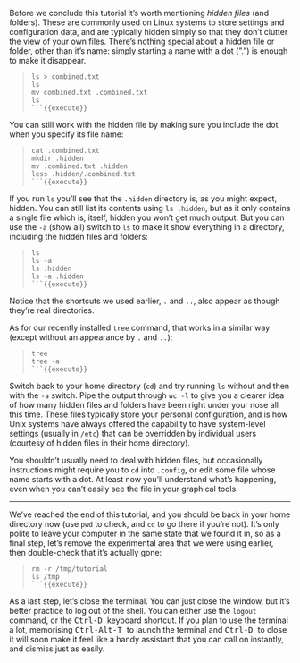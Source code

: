 Before we conclude this tutorial it’s worth mentioning _hidden files_ (and folders). These are commonly used on Linux systems to store settings and configuration data, and are typically hidden simply so that they don’t clutter the view of your own files. There’s nothing special about a hidden file or folder, other than it’s name: simply starting a name with a dot (”.”) is enough to make it disappear.
> ```
> ls > combined.txt
> ls
> mv combined.txt .combined.txt
> ls
> ```{{execute}}

You can still work with the hidden file by making sure you include the dot when you specify its file name:
> ```
> cat .combined.txt
> mkdir .hidden
> mv .combined.txt .hidden
> less .hidden/.combined.txt
> ```{{execute}}

If you run `ls` you’ll see that the `.hidden` directory is, as you might expect, hidden. You can still list its contents using `ls .hidden`, but as it only contains a single file which is, itself, hidden you won’t get much output. But you can use the `-a` (show all) switch to `ls` to make it show everything in a directory, including the hidden files and folders:
> ```
> ls
> ls -a
> ls .hidden
> ls -a .hidden
> ```{{execute}}

Notice that the shortcuts we used earlier, `.` and `..`, also appear as though they’re real directories.

As for our recently installed `tree` command, that works in a similar way (except without an appearance by `.` and `..`):
> ```
> tree 
> tree -a
> ```{{execute}}

Switch back to your home directory (`cd`) and try running `ls` without and then with the `-a` switch. Pipe the output through `wc -l` to give you a clearer idea of how many hidden files and folders have been right under your nose all this time. These files typically store your personal configuration, and is how Unix systems have always offered the capability to have system-level settings (usually in `/etc`) that can be overridden by individual users (courtesy of hidden files in their home directory).

You shouldn’t usually need to deal with hidden files, but occasionally instructions might require you to `cd` into `.config`, or edit some file whose name starts with a dot. At least now you’ll understand what’s happening, even when you can’t easily see the file in your graphical tools.

---------------------

We’ve reached the end of this tutorial, and you should be back in your home directory now (use `pwd` to check, and `cd` to go there if you’re not). It’s only polite to leave your computer in the same state that we found it in, so as a final step, let’s remove the experimental area that we were using earlier, then double-check that it’s actually gone:
> ```
> rm -r /tmp/tutorial
> ls /tmp
> ```{{execute}}

As a last step, let’s close the terminal. You can just close the window, but it’s better practice to log out of the shell. You can either use the `logout` command, or the <kbd> Ctrl-D </kbd> keyboard shortcut. If you plan to use the terminal a lot, memorising <kbd> Ctrl-Alt-T </kbd> to launch the terminal and <kbd> Ctrl-D </kbd> to close it will soon make it feel like a handy assistant that you can call on instantly, and dismiss just as easily.

<br/>
